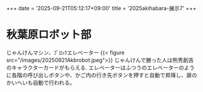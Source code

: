 +++
date = '2025-09-21T05:12:17+09:00' 
title = '2025akihabara-展示7'
+++
# 秋葉原ロボット部
じゃんけんマシン、ﾌﾞﾛｯｸエレベーター
{{< figure src="/images/20250921Akbrobot.jpeg">}}
じゃんけんで勝った人は熊秀創吉のキャラクターカードがもらえる.
エレベーターはふつうのエレベーターのように各階の呼び出しボタンや、かご内の行き先ボタンを押すと自動で昇降し、扉のかいへいも自動で行われる。